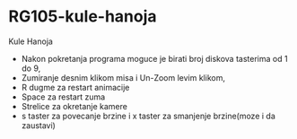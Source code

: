 # RG105-kule-hanoja
Kule Hanoja

- Nakon pokretanja programa moguce je birati broj diskova tasterima od 1 do 9,
- Zumiranje desnim klikom misa i Un-Zoom levim klikom,
- R dugme za restart animacije
- Space za restart zuma
- Strelice za okretanje kamere
- s taster za povecanje brzine i x taster za smanjenje brzine(moze i da zaustavi)


